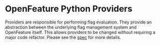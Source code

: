 # OpenFeature Python Providers

Providers are responsible for performing flag evaluation.
They provide an abstraction between the underlying flag management system and OpenFeature itself.
This allows providers to be changed without requiring a major code refactor.
Please see the [spec](https://openfeature.dev/specification/sections/providers) for more details.
